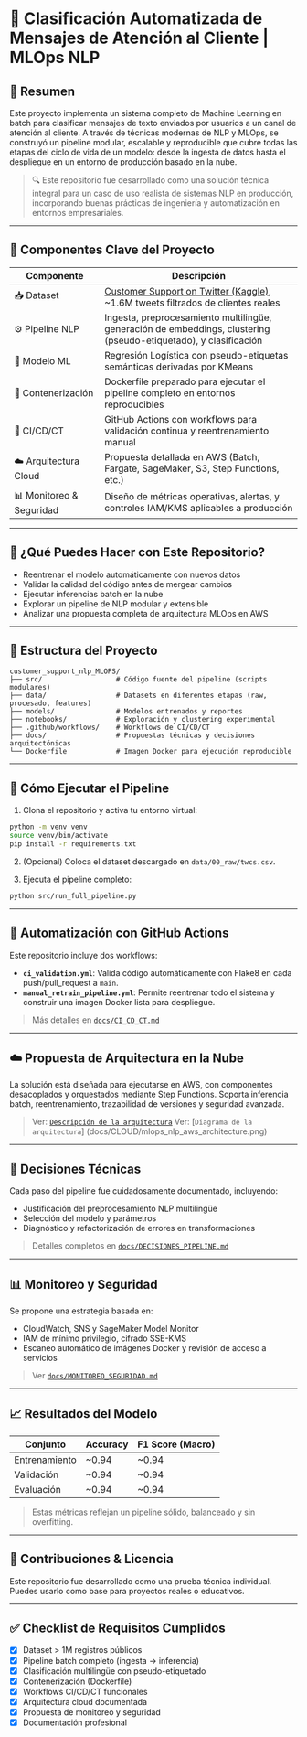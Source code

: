 # 🧠 Clasificación Automatizada de Mensajes de Atención al Cliente | MLOps NLP

## 📌 Resumen 

Este proyecto implementa un sistema completo de Machine Learning en batch para clasificar mensajes de texto enviados por usuarios a un canal de atención al cliente. A través de técnicas modernas de NLP y MLOps, se construyó un pipeline modular, escalable y reproducible que cubre todas las etapas del ciclo de vida de un modelo: desde la ingesta de datos hasta el despliegue en un entorno de producción basado en la nube.

> 🔍 Este repositorio fue desarrollado como una solución técnica integral para un caso de uso realista de sistemas NLP en producción, incorporando buenas prácticas de ingeniería y automatización en entornos empresariales.

---

## 🧱 Componentes Clave del Proyecto

| Componente | Descripción |
|-----------|-------------|
| 📥 Dataset | [Customer Support on Twitter (Kaggle)](https://www.kaggle.com/datasets/thoughtvector/customer-support-on-twitter), ~1.6M tweets filtrados de clientes reales |
| ⚙️ Pipeline NLP | Ingesta, preprocesamiento multilingüe, generación de embeddings, clustering (pseudo-etiquetado), y clasificación |
| 🤖 Modelo ML | Regresión Logística con pseudo-etiquetas semánticas derivadas por KMeans |
| 🐳 Contenerización | Dockerfile preparado para ejecutar el pipeline completo en entornos reproducibles |
| 🔁 CI/CD/CT | GitHub Actions con workflows para validación continua y reentrenamiento manual |
| ☁️ Arquitectura Cloud | Propuesta detallada en AWS (Batch, Fargate, SageMaker, S3, Step Functions, etc.) |
| 📊 Monitoreo & Seguridad | Diseño de métricas operativas, alertas, y controles IAM/KMS aplicables a producción |

---

## 🚀 ¿Qué Puedes Hacer con Este Repositorio?

- Reentrenar el modelo automáticamente con nuevos datos
- Validar la calidad del código antes de mergear cambios
- Ejecutar inferencias batch en la nube
- Explorar un pipeline de NLP modular y extensible
- Analizar una propuesta completa de arquitectura MLOps en AWS

---

## 📁 Estructura del Proyecto

```text
customer_support_nlp_MLOPS/
├── src/                  # Código fuente del pipeline (scripts modulares)
├── data/                 # Datasets en diferentes etapas (raw, procesado, features)
├── models/               # Modelos entrenados y reportes
├── notebooks/            # Exploración y clustering experimental
├── .github/workflows/    # Workflows de CI/CD/CT
├── docs/                 # Propuestas técnicas y decisiones arquitectónicas
└── Dockerfile            # Imagen Docker para ejecución reproducible
```

---

## 🧪 Cómo Ejecutar el Pipeline

1. Clona el repositorio y activa tu entorno virtual:
```bash
python -m venv venv
source venv/bin/activate
pip install -r requirements.txt
```

2. (Opcional) Coloca el dataset descargado en `data/00_raw/twcs.csv`.

3. Ejecuta el pipeline completo:
```bash
python src/run_full_pipeline.py
```

---

## 🐙 Automatización con GitHub Actions

Este repositorio incluye dos workflows:

- **`ci_validation.yml`**: Valida código automáticamente con Flake8 en cada push/pull_request a `main`.
- **`manual_retrain_pipeline.yml`**: Permite reentrenar todo el sistema y construir una imagen Docker lista para despliegue.

> Más detalles en [`docs/CI_CD_CT.md`](docs/CI_CD_CT.md)

---

## ☁️ Propuesta de Arquitectura en la Nube

La solución está diseñada para ejecutarse en AWS, con componentes desacoplados y orquestados mediante Step Functions. Soporta inferencia batch, reentrenamiento, trazabilidad de versiones y seguridad avanzada.

> Ver: [`Descripción de la arquitectura`](docs/CLOUD/ARQUITECTURA_NUBE.md)
> Ver: [`Diagrama de la arquitectura`] (docs/CLOUD/mlops_nlp_aws_architecture.png)


---

## 🧠 Decisiones Técnicas

Cada paso del pipeline fue cuidadosamente documentado, incluyendo:

- Justificación del preprocesamiento NLP multilingüe
- Selección del modelo y parámetros
- Diagnóstico y refactorización de errores en transformaciones

> Detalles completos en [`docs/DECISIONES_PIPELINE.md`](docs/DECISIONES_PIPELINE.md)

---

## 📊 Monitoreo y Seguridad

Se propone una estrategia basada en:

- CloudWatch, SNS y SageMaker Model Monitor
- IAM de mínimo privilegio, cifrado SSE-KMS
- Escaneo automático de imágenes Docker y revisión de acceso a servicios

> Ver [`docs/MONITOREO_SEGURIDAD.md`](docs/MONITOREO_SEGURIDAD.md)

---

## 📈 Resultados del Modelo

| Conjunto | Accuracy | F1 Score (Macro) |
|----------|----------|------------------|
| Entrenamiento | ~0.94 | ~0.94 |
| Validación    | ~0.94 | ~0.94 |
| Evaluación    | ~0.94 | ~0.94 |

> Estas métricas reflejan un pipeline sólido, balanceado y sin overfitting.

---

## 📝 Contribuciones & Licencia

Este repositorio fue desarrollado como una prueba técnica individual. Puedes usarlo como base para proyectos reales o educativos.

---

## ✅ Checklist de Requisitos Cumplidos

- [x] Dataset > 1M registros públicos
- [x] Pipeline batch completo (ingesta → inferencia)
- [x] Clasificación multilingüe con pseudo-etiquetado
- [x] Contenerización (Dockerfile)
- [x] Workflows CI/CD/CT funcionales
- [x] Arquitectura cloud documentada
- [x] Propuesta de monitoreo y seguridad
- [x] Documentación profesional

